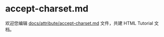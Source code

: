 accept-charset.md
===

欢迎您编辑 <a target="__blank" href="https://github.com/jaywcjlove/html-tutorial/blob/main/docs/attribute/accept-charset.md">docs/attribute/accept-charset.md</a> 文件，共建 HTML Tutorial 文档。